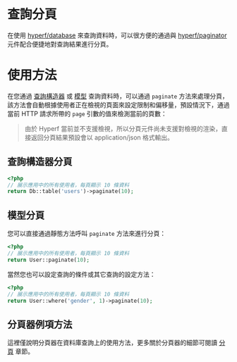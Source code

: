# 查詢分頁

在使用 [hyperf/database](https://github.com/hyperf/database) 來查詢資料時，可以很方便的通過與 [hyperf/paginator](https://github.com/hyperf/paginator) 元件配合便捷地對查詢結果進行分頁。

# 使用方法

在您通過 [查詢構造器](zh-tw/db/querybuilder.md) 或 [模型](zh-tw/db/model.md) 查詢資料時，可以通過 `paginate` 方法來處理分頁，該方法會自動根據使用者正在檢視的頁面來設定限制和偏移量，預設情況下，通過當前 HTTP 請求所帶的 `page` 引數的值來檢測當前的頁數：

> 由於 Hyperf 當前並不支援檢視，所以分頁元件尚未支援對檢視的渲染，直接返回分頁結果預設會以 application/json 格式輸出。

## 查詢構造器分頁

```php
<?php
// 展示應用中的所有使用者，每頁顯示 10 條資料
return Db::table('users')->paginate(10);
```

## 模型分頁 

您可以直接通過靜態方法呼叫 `paginate` 方法來進行分頁：

```php
<?php
// 展示應用中的所有使用者，每頁顯示 10 條資料
return User::paginate(10);
```

當然您也可以設定查詢的條件或其它查詢的設定方法：

```php
<?php 
// 展示應用中的所有使用者，每頁顯示 10 條資料
return User::where('gender', 1)->paginate(10);
```

## 分頁器例項方法

這裡僅說明分頁器在資料庫查詢上的使用方法，更多關於分頁器的細節可閱讀 [分頁](zh-tw/paginator.md) 章節。